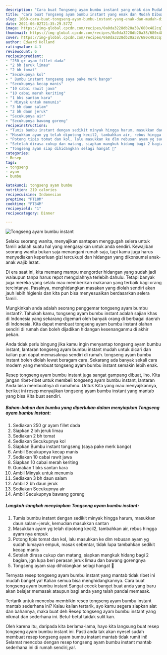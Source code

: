 ```yaml
---
description: "Cara buat Tongseng ayam bumbu instant yang enak dan Mudah Dibuat"
title: "Cara buat Tongseng ayam bumbu instant yang enak dan Mudah Dibuat"
slug: 1060-cara-buat-tongseng-ayam-bumbu-instant-yang-enak-dan-mudah-dibuat
date: 2021-06-02T21:35:29.577Z
image: https://img-global.cpcdn.com/recipes/0a0da3228db20a38/680x482cq70/tongseng-ayam-bumbu-instant-foto-resep-utama.jpg
thumbnail: https://img-global.cpcdn.com/recipes/0a0da3228db20a38/680x482cq70/tongseng-ayam-bumbu-instant-foto-resep-utama.jpg
cover: https://img-global.cpcdn.com/recipes/0a0da3228db20a38/680x482cq70/tongseng-ayam-bumbu-instant-foto-resep-utama.jpg
author: Edward Holland
ratingvalue: 4.1
reviewcount: 6
recipeingredient:
- "250 gr ayam fillet dada"
- "2 bh jeruk limau"
- "2 bh tomat"
- "Secukupnya kol"
- " Bumbu instant tongseng saya pake merk bango"
- "Secukupnya kecap manis"
- "10 cabai rawit jawa"
- "10 cabai merah keriting"
- "1 bks santan kara"
- " Minyak untuk menumis"
- "3 bh daun salam"
- "2 bh daun jeruk"
- "Secukupnya air"
- "Secukupnya bawang goreng"
recipeinstructions:
- "Tumis bumbu instant dengan sedikit minyak hingga harum, masukkan daun salam+jeruk, kemudian masukkan santan"
- "Masukkan ayam yg telah dipotong kecil2, tambahkan air, rebus hingga ayam nya empuk"
- "Potong tipis tomat dan kol, lalu masukkan ke dlm rebusan ayam yg sudah lumayan empuk, masak sebentar, tidak lupa tambahkan sedikit kecap manis"
- "Setelah dirasa cukup dan matang, siapkan mangkuk hidang bagi 2 bagian, jgn lupa beri perasan jeruk limau dan bawang gorengnya"
- "Tongseng ayam siap dihidangkan selagi hangat 💚"
categories:
- Resep
tags:
- tongseng
- ayam
- bumbu

katakunci: tongseng ayam bumbu 
nutrition: 219 calories
recipecuisine: Indonesian
preptime: "PT10M"
cooktime: "PT34M"
recipeyield: "1"
recipecategory: Dinner

---
```



![Tongseng ayam bumbu instant](https://img-global.cpcdn.com/recipes/0a0da3228db20a38/680x482cq70/tongseng-ayam-bumbu-instant-foto-resep-utama.jpg)

Selaku seorang wanita, menyajikan santapan menggugah selera untuk famili adalah suatu hal yang mengasyikan untuk anda sendiri. Kewajiban seorang  wanita bukan saja menangani rumah saja, tapi kamu juga harus menyediakan keperluan gizi tercukupi dan hidangan yang dikonsumsi anak-anak wajib lezat.

Di era  saat ini, kita memang mampu mengorder hidangan yang sudah jadi walaupun tanpa harus repot mengolahnya terlebih dahulu. Tetapi banyak juga mereka yang selalu mau memberikan makanan yang terbaik bagi orang tercintanya. Pasalnya, menghidangkan masakan yang diolah sendiri akan jauh lebih higienis dan kita pun bisa menyesuaikan berdasarkan selera famili. 



Mungkinkah anda adalah seorang penggemar tongseng ayam bumbu instant?. Tahukah kamu, tongseng ayam bumbu instant adalah sajian khas di Indonesia yang sekarang digemari oleh banyak orang di berbagai daerah di Indonesia. Kita dapat membuat tongseng ayam bumbu instant olahan sendiri di rumah dan boleh dijadikan hidangan kesenanganmu di akhir pekan.

Anda tidak perlu bingung jika kamu ingin menyantap tongseng ayam bumbu instant, lantaran tongseng ayam bumbu instant mudah untuk dicari dan kalian pun dapat memasaknya sendiri di rumah. tongseng ayam bumbu instant boleh diolah lewat beragam cara. Sekarang ada banyak sekali cara modern yang membuat tongseng ayam bumbu instant semakin lebih enak.

Resep tongseng ayam bumbu instant juga sangat gampang dibuat, lho. Kita jangan ribet-ribet untuk membeli tongseng ayam bumbu instant, lantaran Anda bisa membuatnya di rumahmu. Untuk Kita yang mau menyajikannya, berikut ini resep menyajikan tongseng ayam bumbu instant yang mantab yang bisa Kita buat sendiri.

<!--inarticleads1-->

##### Bahan-bahan dan bumbu yang diperlukan dalam menyiapkan Tongseng ayam bumbu instant:

1. Sediakan 250 gr ayam fillet dada
1. Siapkan 2 bh jeruk limau
1. Sediakan 2 bh tomat
1. Sediakan Secukupnya kol
1. Siapkan  Bumbu instant tongseng (saya pake merk bango)
1. Ambil Secukupnya kecap manis
1. Sediakan 10 cabai rawit jawa
1. Siapkan 10 cabai merah keriting
1. Gunakan 1 bks santan kara
1. Ambil  Minyak untuk menumis
1. Sediakan 3 bh daun salam
1. Ambil 2 bh daun jeruk
1. Sediakan Secukupnya air
1. Ambil Secukupnya bawang goreng




<!--inarticleads2-->

##### Langkah-langkah menyiapkan Tongseng ayam bumbu instant:

1. Tumis bumbu instant dengan sedikit minyak hingga harum, masukkan daun salam+jeruk, kemudian masukkan santan
1. Masukkan ayam yg telah dipotong kecil2, tambahkan air, rebus hingga ayam nya empuk
1. Potong tipis tomat dan kol, lalu masukkan ke dlm rebusan ayam yg sudah lumayan empuk, masak sebentar, tidak lupa tambahkan sedikit kecap manis
1. Setelah dirasa cukup dan matang, siapkan mangkuk hidang bagi 2 bagian, jgn lupa beri perasan jeruk limau dan bawang gorengnya
1. Tongseng ayam siap dihidangkan selagi hangat 💚




Ternyata resep tongseng ayam bumbu instant yang mantab tidak ribet ini mudah banget ya! Kalian semua bisa menghidangkannya. Cara buat tongseng ayam bumbu instant Sangat cocok banget buat anda yang baru akan belajar memasak ataupun bagi anda yang telah pandai memasak.

Tertarik untuk mencoba membikin resep tongseng ayam bumbu instant mantab sederhana ini? Kalau kalian tertarik, ayo kamu segera siapkan alat dan bahannya, maka buat deh Resep tongseng ayam bumbu instant yang nikmat dan sederhana ini. Betul-betul taidak sulit kan. 

Oleh karena itu, daripada kita berlama-lama, hayo kita langsung buat resep tongseng ayam bumbu instant ini. Pasti anda tak akan nyesel sudah membuat resep tongseng ayam bumbu instant mantab tidak rumit ini! Selamat mencoba dengan resep tongseng ayam bumbu instant mantab sederhana ini di rumah sendiri,ya!.

